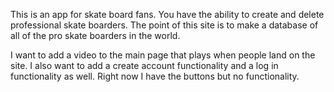 This is an app for skate board fans. You have the ability to create and delete professional skate boarders. The point of this site is to make a database of all of the pro skate boarders in the world.

I want to add a video to the main page that plays when people land on the site.
I also want to add a create account functionality and a log in functionality as well. Right now I have the buttons but no functionality.


